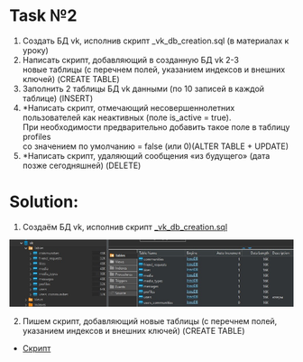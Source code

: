 # Task №2

1) Создать БД vk, исполнив скрипт _vk_db_creation.sql (в материалах к уроку)
2) Написать скрипт, добавляющий в созданную БД vk 2-3 <br> 
   новые таблицы (с перечнем полей, указанием индексов и внешних ключей) (CREATE TABLE)
3) Заполнить 2 таблицы БД vk данными (по 10 записей в каждой таблице) (INSERT)
4) *Написать скрипт, отмечающий несовершеннолетних пользователей как неактивных (поле is_active = true). <br>
   При необходимости предварительно добавить такое поле в таблицу profiles <br>
   со значением по умолчанию = false (или 0)(ALTER TABLE + UPDATE)
5) *Написать скрипт, удаляющий сообщения «из будущего» (дата позже сегодняшней) (DELETE)


# Solution:

1) Создаём БД vk, исполнив скрипт [_vk_db_creation.sql](lesson_2/_vk_db_creation.sql)

![VK_DB.jpg](VK_DB.jpg)

2) Пишем скрипт, добавляющий новые таблицы (с перечнем полей, указанием индексов и внешних ключей) (CREATE TABLE)
 * [Скрипт](lesson_2/_songs_script.sql)
